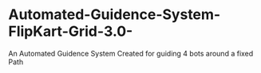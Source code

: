 # Automated-Guidence-System-FlipKart-Grid-3.0-
An Automated Guidence System Created for guiding 4 bots around a fixed Path
